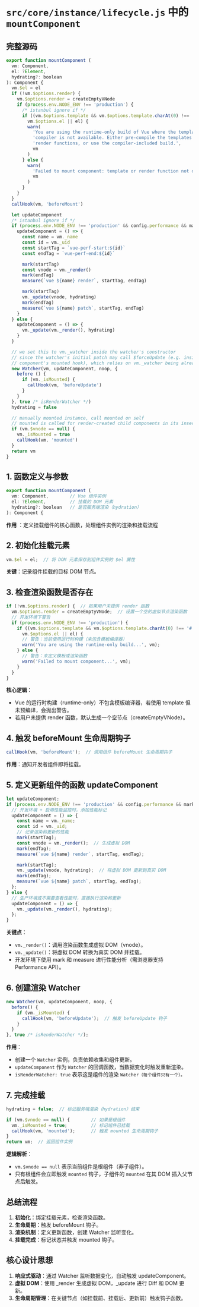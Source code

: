 # `src/core/instance/lifecycle.js` 中的 `mountComponent`

## 完整源码
```js
export function mountComponent (
  vm: Component,
  el: ?Element,
  hydrating?: boolean
): Component {
  vm.$el = el
  if (!vm.$options.render) {
    vm.$options.render = createEmptyVNode
    if (process.env.NODE_ENV !== 'production') {
      /* istanbul ignore if */
      if ((vm.$options.template && vm.$options.template.charAt(0) !== '#') ||
        vm.$options.el || el) {
        warn(
          'You are using the runtime-only build of Vue where the template ' +
          'compiler is not available. Either pre-compile the templates into ' +
          'render functions, or use the compiler-included build.',
          vm
        )
      } else {
        warn(
          'Failed to mount component: template or render function not defined.',
          vm
        )
      }
    }
  }
  callHook(vm, 'beforeMount')

  let updateComponent
  /* istanbul ignore if */
  if (process.env.NODE_ENV !== 'production' && config.performance && mark) {
    updateComponent = () => {
      const name = vm._name
      const id = vm._uid
      const startTag = `vue-perf-start:${id}`
      const endTag = `vue-perf-end:${id}`

      mark(startTag)
      const vnode = vm._render()
      mark(endTag)
      measure(`vue ${name} render`, startTag, endTag)

      mark(startTag)
      vm._update(vnode, hydrating)
      mark(endTag)
      measure(`vue ${name} patch`, startTag, endTag)
    }
  } else {
    updateComponent = () => {
      vm._update(vm._render(), hydrating)
    }
  }

  // we set this to vm._watcher inside the watcher's constructor
  // since the watcher's initial patch may call $forceUpdate (e.g. inside child
  // component's mounted hook), which relies on vm._watcher being already defined
  new Watcher(vm, updateComponent, noop, {
    before () {
      if (vm._isMounted) {
        callHook(vm, 'beforeUpdate')
      }
    }
  }, true /* isRenderWatcher */)
  hydrating = false

  // manually mounted instance, call mounted on self
  // mounted is called for render-created child components in its inserted hook
  if (vm.$vnode == null) {
    vm._isMounted = true
    callHook(vm, 'mounted')
  }
  return vm
}
```

## 1. 函数定义与参数
```js
export function mountComponent (
  vm: Component,        // Vue 组件实例
  el: ?Element,         // 挂载的 DOM 元素
  hydrating?: boolean   // 是否服务端渲染（hydration）
): Component {
```
**作用** ：定义挂载组件的核心函数，处理组件实例的渲染和挂载流程

## 2. 初始化挂载元素
```js
vm.$el = el;  // 将 DOM 元素保存到组件实例的 $el 属性
``` 
**关键**：记录组件挂载的目标 DOM 节点。

## 3. 检查渲染函数是否存在
```js
if (!vm.$options.render) {  // 如果用户未提供 render 函数
  vm.$options.render = createEmptyVNode;  // 设置一个空的虚拟节点渲染函数
  // 开发环境下警告
  if (process.env.NODE_ENV !== 'production') {
    if ((vm.$options.template && vm.$options.template.charAt(0) !== '#') ||
      vm.$options.el || el) {
      // 警告：当前使用运行时构建（未包含模板编译器）
      warn('You are using the runtime-only build...', vm);
    } else {
      // 警告：未定义模板或渲染函数
      warn('Failed to mount component...', vm);
    }
  }
}
```
**核心逻辑**：
- Vue 的运行时构建（runtime-only）不包含模板编译器，若使用 template 但未预编译，会抛出警告。
- 若用户未提供 render 函数，默认生成一个空节点（createEmptyVNode）。

## 4. 触发 beforeMount 生命周期钩子
```js
callHook(vm, 'beforeMount');  // 调用组件 beforeMount 生命周期钩子
```
**作用**：通知开发者组件即将挂载。

## 5. 定义更新组件的函数 updateComponent
```js
let updateComponent;
if (process.env.NODE_ENV !== 'production' && config.performance && mark) {
  // 开发环境 + 启用性能监控时，添加性能标记
  updateComponent = () => {
    const name = vm._name;
    const id = vm._uid;
    // 记录渲染和更新的性能
    mark(startTag);
    const vnode = vm._render();  // 生成虚拟 DOM
    mark(endTag);
    measure(`vue ${name} render`, startTag, endTag);

    mark(startTag);
    vm._update(vnode, hydrating);  // 将虚拟 DOM 更新到真实 DOM
    mark(endTag);
    measure(`vue ${name} patch`, startTag, endTag);
  };
} else {
  // 生产环境或不需要查看性能时，直接执行渲染和更新
  updateComponent = () => {
    vm._update(vm._render(), hydrating);
  };
}
```
**关键点**：
- `vm._render()`：调用渲染函数生成虚拟 DOM（vnode）。
- `vm._update()`：将虚拟 DOM 转换为真实 DOM 并挂载。
- 开发环境下使用 mark 和 measure 进行性能分析（需浏览器支持 Performance API）。

## 6. 创建渲染 Watcher
```js
new Watcher(vm, updateComponent, noop, {
  before() {
    if (vm._isMounted) {
      callHook(vm, 'beforeUpdate');  // 触发 beforeUpdate 钩子
    }
  }
}, true /* isRenderWatcher */);
```
**作用**：
- 创建一个 `Watcher` 实例，负责依赖收集和组件更新。
- `updateComponent` 作为 `Watcher` 的回调函数，当数据变化时触发重新渲染。
- `isRenderWatcher: true` 表示这是组件的渲染 `Watcher（每个组件只有一个）。`

## 7. 完成挂载
```js
hydrating = false;  // 标记服务端渲染（hydration）结束

if (vm.$vnode == null) {        // 如果是根组件
  vm._isMounted = true;         // 标记组件已挂载
  callHook(vm, 'mounted');      // 触发 mounted 生命周期钩子
}
return vm;  // 返回组件实例
```
**逻辑解析**：
- `vm.$vnode == null` 表示当前组件是根组件（非子组件）。
- 只有根组件会立即触发 `mounted` 钩子，子组件的 `mounted` 在其 DOM 插入父节点后触发。

## 总结流程
 1. **初始化**：绑定挂载元素，检查渲染函数。
 2. **生命周期**：触发 beforeMount 钩子。
 3. **渲染机制**：定义更新函数，创建 Watcher 监听变化。
 4. **挂载完成**：标记状态并触发 mounted 钩子。

## 核心设计思想
 1. **响应式驱动**：通过 Watcher 监听数据变化，自动触发 updateComponent。
 2. **虚拟 DOM**：使用 _render 生成虚拟 DOM，_update 进行 Diff 和 DOM 更新。
 3. **生命周期管理**：在关键节点（如挂载前、挂载后、更新前）触发钩子函数。
